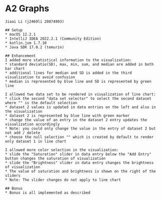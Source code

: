 # A2 Graphs
    Jiaai Li (j2469li 20874993)
 
    ## Setup
    * macOS 12.2.1
    * IntelliJ IDEA 2022.2.1 (Community Edition)
    * kotlin.jvm 1.7.10
    * Java SDK 17.0.2 (temurin)
 
    ## Enhancement 
    I added more statistical information to the visualization: 
    * standard deviatio(SD), max, min, sum, and median are added in both bar chart 
    * additional lines for median and SD is added in the third visualization to avoid confusion
    * median is represented by blue line and SD is represented by green line

    I allowed two data set to be rendered in visualization of line chart: 
    * click the second "data set selector" to select the second dataset where "" is the default selection
    * dataset 2 values is updated in data entries on the left and also in the visualization
    * dataset 2 is represented by blue line with green marker
    * change the value of an entry in the dataset 2 entry updates the visualization accordingly
    * Note: you could only change the value in the entry of dataset 2 but not add / delete
    * choose the null selection "" which is created by default to render only dataset 1 in line chart

    I allowed more color selection in the visualization: 
    * slide the "Saturation" slider in data entry below the "Add Entry" button changes the saturation of visualization
    * slide the "Brightness" slider in data entry changes the brightness of visualization
    * The value of saturation and brightness is shown on the right of the sliders
    * Note: The slider changes do not apply to line chart

    ## Bonus
    * Bonus is all implemented as described


